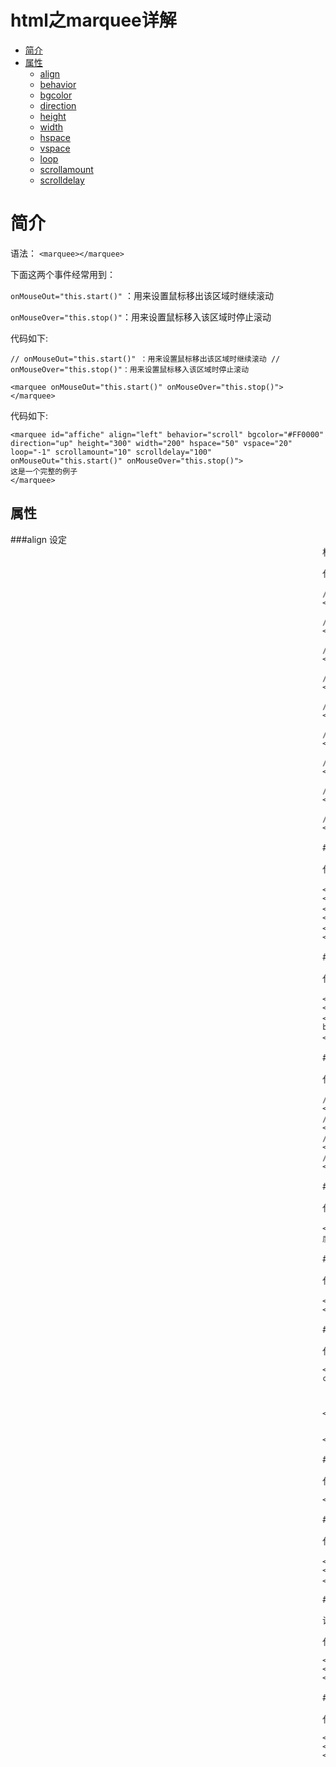 # html之marquee详解 

- [简介](#%E7%AE%80%E4%BB%8B)
- [属性](#%E5%B1%9E%E6%80%A7)
  - [align](#align)
  - [behavior](#behavior)
  - [bgcolor](#bgcolor)
  - [direction](#direction)
  - [height](#height)
  - [width](#width)
  - [hspace](#hspace)
  - [vspace](#vspace)
  - [loop](#loop)
  - [scrollamount](#scrollamount)
  - [scrolldelay](#scrolldelay)
 
# 简介

语法： 
`<marquee></marquee>`

下面这两个事件经常用到：

`onMouseOut="this.start()"` ：用来设置鼠标移出该区域时继续滚动

`onMouseOver="this.stop()"`：用来设置鼠标移入该区域时停止滚动

代码如下:
```
// onMouseOut="this.start()" ：用来设置鼠标移出该区域时继续滚动 // onMouseOver="this.stop()"：用来设置鼠标移入该区域时停止滚动

<marquee onMouseOut="this.start()" onMouseOver="this.stop()"></marquee>
```


代码如下:
```
<marquee id="affiche" align="left" behavior="scroll" bgcolor="#FF0000" direction="up" height="300" width="200" hspace="50" vspace="20" loop="-1" scrollamount="10" scrolldelay="100" onMouseOut="this.start()" onMouseOver="this.stop()">
这是一个完整的例子
</marquee>
```
## 属性

###align
设定<marquee>标签内容的对齐方式

代码如下:
```
// align="absbottom"：绝对底部对齐（与g、p等字母的最下端对齐）。 
<marquee align="absbottom"></marquee>

// align="absmiddle"： 绝对中央对齐。 
<marquee align="absmiddle"></marquee>

// align="baseline"： 底线对齐。 
<marquee align="baseline"></marquee>

// align="bottom"： 底部对齐（默认）。 
<marquee align="bottom"></marquee>

// align="left"： 左对齐。 
<marquee align="left"></marquee>

// align="middle"： 中间对齐。 
<marquee align="middle"></marquee>

// align="right"： 右对齐。 
<marquee align="right"></marquee>

// align="texttop"： 顶线对齐。 
<marquee align="texttop"></marquee>

// align="top"： 顶部对齐。 
<marquee align="top"></marquee>
```
 
###behavior
设定滚动的方式

代码如下:
```
<marquee behavior="alternate">alternate：表示在两端之间来回滚动。 </marquee>
<marquee behavior="scroll">scroll：表示由一端滚动到另一端，会重复。</marquee>
<marquee behavior="slide">slide：  表示由一端滚动到另一端，不会重复。</marquee>
```

###bgcolor
设定活动字幕的背景颜色，背景颜色可用RGB、16进制值的格式或颜色名称来设定。

代码如下:
```
<marquee bgcolor="#006699">设定活动字幕的背景颜色 bgcolor="#006699"</marquee>
<marquee bgcolor="RGB(10%,50%,100%,)">设定活动字幕的背景颜色 bgcolor="rgb(10%,50%,100%,)"</marquee>
<marquee bgcolor="red">设定活动字幕的背景颜色 bgcolor="red"</marquee>
```
 
###direction
设定活动字幕的滚动方向

代码如下:
```
// 设定活动字幕的滚动方向direction="down"：向下
<marquee direction="down"></marquee>
// 设定活动字幕的滚动方向direction="left"：向左
<marquee direction="left"></marquee>
// 设定活动字幕的滚动方向direction="right"：向右
<marquee direction="right"></marquee>
// 设定活动字幕的滚动方向direction="up"：向上
<marquee direction="up"></marquee>
```

###height
设定活动字幕的高度

代码如下:
```
<marquee height="500" direction="down" bgcolor="#CCCCCC">设定活动字幕的高度height="500"</marquee>
```

###width
设定活动字幕的宽度

代码如下:
```
<marquee width="500" bgcolor="#CCCCCC">设定活动字幕的宽度width="500"</marquee>
```
 
###hspace
设定活动字幕里所在的位置距离父容器水平边框的距离

代码如下:
```
<table width="500" border="1" align="center" cellpadding="0" cellspacing="0">
    <tr>
		<td>
			<marquee hspace="100" bgcolor="#CCCCCC">hspace="100"</marquee>
		</td>
    </tr>
</table>
```
 
###vspace
设定活动字幕里所在的位置距离父容器垂直边框的距离

代码如下:
```
<marquee vspace="100" bgcolor="#CCCCCC">hspace="100"</marquee>
```
 

###loop
设定滚动的次数，当loop=-1表示一直滚动下去，默认为-1

代码如下:
```
<marquee loop="-1" bgcolor="#CCCCCC">我会不停地走。</marquee>
<p>&nbsp;</p>
<marquee loop="2" bgcolor="#CCCCCC">我只走两次哦</marquee>
```

###scrollamount

设定活动字幕的滚动速度，单位pixels

代码如下:
```
<marquee scrollamount="10" >scrollamount="10" </marquee>
<marquee scrollamount="20" >scrollamount="20" </marquee>
<marquee scrollamount="30" >scrollamount="30" </marquee>
```
 
###scrolldelay
设定活动字幕滚动两次之间的延迟时间，单位millisecond（毫秒）
值大了会有一步一停顿的效果

代码如下:
```
<marquee scrolldelay="10" >scrolldelay="10" </marquee>
<marquee scrolldelay="100" > scrolldelay="100"</marquee>
<marquee scrolldelay="1000">scrolldelay="1000" </marquee>
```